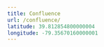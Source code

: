 ```yaml
---
title: Confluence
url: /confluence/
latitude: 39.812854800000004
longitude: -79.35670160000001
---
```

